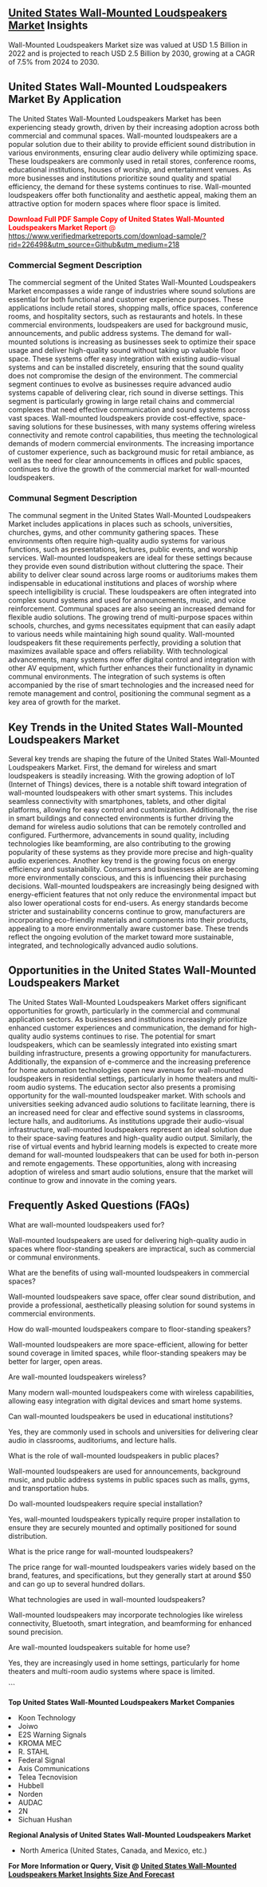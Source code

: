 <h2><a href="https://www.verifiedmarketreports.com/download-sample/?rid=226498&amp;utm_source=Github&amp;utm_medium=218" target="_blank">United States Wall-Mounted Loudspeakers Market</a> Insights</h2><p>Wall-Mounted Loudspeakers Market size was valued at USD 1.5 Billion in 2022 and is projected to reach USD 2.5 Billion by 2030, growing at a CAGR of 7.5% from 2024 to 2030.</p><p> <h2>United States Wall-Mounted Loudspeakers Market By Application</h2> <p>The United States Wall-Mounted Loudspeakers Market has been experiencing steady growth, driven by their increasing adoption across both commercial and communal spaces. Wall-mounted loudspeakers are a popular solution due to their ability to provide efficient sound distribution in various environments, ensuring clear audio delivery while optimizing space. These loudspeakers are commonly used in retail stores, conference rooms, educational institutions, houses of worship, and entertainment venues. As more businesses and institutions prioritize sound quality and spatial efficiency, the demand for these systems continues to rise. Wall-mounted loudspeakers offer both functionality and aesthetic appeal, making them an attractive option for modern spaces where floor space is limited. <p><span class=""><span style="color: #ff0000;"><strong>Download Full PDF Sample Copy of United States Wall-Mounted Loudspeakers Market Report</strong> @ </span><a href="https://www.verifiedmarketreports.com/download-sample/?rid=226498&amp;utm_source=Github&amp;utm_medium=218" target="_blank">https://www.verifiedmarketreports.com/download-sample/?rid=226498&amp;utm_source=Github&amp;utm_medium=218</a></span></p></p> <h3>Commercial Segment Description</h3> <p>The commercial segment of the United States Wall-Mounted Loudspeakers Market encompasses a wide range of industries where sound solutions are essential for both functional and customer experience purposes. These applications include retail stores, shopping malls, office spaces, conference rooms, and hospitality sectors, such as restaurants and hotels. In these commercial environments, loudspeakers are used for background music, announcements, and public address systems. The demand for wall-mounted solutions is increasing as businesses seek to optimize their space usage and deliver high-quality sound without taking up valuable floor space. These systems offer easy integration with existing audio-visual systems and can be installed discretely, ensuring that the sound quality does not compromise the design of the environment. The commercial segment continues to evolve as businesses require advanced audio systems capable of delivering clear, rich sound in diverse settings. This segment is particularly growing in large retail chains and commercial complexes that need effective communication and sound systems across vast spaces. Wall-mounted loudspeakers provide cost-effective, space-saving solutions for these businesses, with many systems offering wireless connectivity and remote control capabilities, thus meeting the technological demands of modern commercial environments. The increasing importance of customer experience, such as background music for retail ambiance, as well as the need for clear announcements in offices and public spaces, continues to drive the growth of the commercial market for wall-mounted loudspeakers.</p> <h3>Communal Segment Description</h3> <p>The communal segment in the United States Wall-Mounted Loudspeakers Market includes applications in places such as schools, universities, churches, gyms, and other community gathering spaces. These environments often require high-quality audio systems for various functions, such as presentations, lectures, public events, and worship services. Wall-mounted loudspeakers are ideal for these settings because they provide even sound distribution without cluttering the space. Their ability to deliver clear sound across large rooms or auditoriums makes them indispensable in educational institutions and places of worship where speech intelligibility is crucial. These loudspeakers are often integrated into complex sound systems and used for announcements, music, and voice reinforcement. Communal spaces are also seeing an increased demand for flexible audio solutions. The growing trend of multi-purpose spaces within schools, churches, and gyms necessitates equipment that can easily adapt to various needs while maintaining high sound quality. Wall-mounted loudspeakers fit these requirements perfectly, providing a solution that maximizes available space and offers reliability. With technological advancements, many systems now offer digital control and integration with other AV equipment, which further enhances their functionality in dynamic communal environments. The integration of such systems is often accompanied by the rise of smart technologies and the increased need for remote management and control, positioning the communal segment as a key area of growth for the market.</p> <h2>Key Trends in the United States Wall-Mounted Loudspeakers Market</h2> <p>Several key trends are shaping the future of the United States Wall-Mounted Loudspeakers Market. First, the demand for wireless and smart loudspeakers is steadily increasing. With the growing adoption of IoT (Internet of Things) devices, there is a notable shift toward integration of wall-mounted loudspeakers with other smart systems. This includes seamless connectivity with smartphones, tablets, and other digital platforms, allowing for easy control and customization. Additionally, the rise in smart buildings and connected environments is further driving the demand for wireless audio solutions that can be remotely controlled and configured. Furthermore, advancements in sound quality, including technologies like beamforming, are also contributing to the growing popularity of these systems as they provide more precise and high-quality audio experiences. Another key trend is the growing focus on energy efficiency and sustainability. Consumers and businesses alike are becoming more environmentally conscious, and this is influencing their purchasing decisions. Wall-mounted loudspeakers are increasingly being designed with energy-efficient features that not only reduce the environmental impact but also lower operational costs for end-users. As energy standards become stricter and sustainability concerns continue to grow, manufacturers are incorporating eco-friendly materials and components into their products, appealing to a more environmentally aware customer base. These trends reflect the ongoing evolution of the market toward more sustainable, integrated, and technologically advanced audio solutions.</p> <h2>Opportunities in the United States Wall-Mounted Loudspeakers Market</h2> <p>The United States Wall-Mounted Loudspeakers Market offers significant opportunities for growth, particularly in the commercial and communal application sectors. As businesses and institutions increasingly prioritize enhanced customer experiences and communication, the demand for high-quality audio systems continues to rise. The potential for smart loudspeakers, which can be seamlessly integrated into existing smart building infrastructure, presents a growing opportunity for manufacturers. Additionally, the expansion of e-commerce and the increasing preference for home automation technologies open new avenues for wall-mounted loudspeakers in residential settings, particularly in home theaters and multi-room audio systems. The education sector also presents a promising opportunity for the wall-mounted loudspeaker market. With schools and universities seeking advanced audio solutions to facilitate learning, there is an increased need for clear and effective sound systems in classrooms, lecture halls, and auditoriums. As institutions upgrade their audio-visual infrastructure, wall-mounted loudspeakers represent an ideal solution due to their space-saving features and high-quality audio output. Similarly, the rise of virtual events and hybrid learning models is expected to create more demand for wall-mounted loudspeakers that can be used for both in-person and remote engagements. These opportunities, along with increasing adoption of wireless and smart audio solutions, ensure that the market will continue to grow and innovate in the coming years.</p> <h2>Frequently Asked Questions (FAQs)</h2> <p>What are wall-mounted loudspeakers used for?</p> <p>Wall-mounted loudspeakers are used for delivering high-quality audio in spaces where floor-standing speakers are impractical, such as commercial or communal environments.</p> <p>What are the benefits of using wall-mounted loudspeakers in commercial spaces?</p> <p>Wall-mounted loudspeakers save space, offer clear sound distribution, and provide a professional, aesthetically pleasing solution for sound systems in commercial environments.</p> <p>How do wall-mounted loudspeakers compare to floor-standing speakers?</p> <p>Wall-mounted loudspeakers are more space-efficient, allowing for better sound coverage in limited spaces, while floor-standing speakers may be better for larger, open areas.</p> <p>Are wall-mounted loudspeakers wireless?</p> <p>Many modern wall-mounted loudspeakers come with wireless capabilities, allowing easy integration with digital devices and smart home systems.</p> <p>Can wall-mounted loudspeakers be used in educational institutions?</p> <p>Yes, they are commonly used in schools and universities for delivering clear audio in classrooms, auditoriums, and lecture halls.</p> <p>What is the role of wall-mounted loudspeakers in public places?</p> <p>Wall-mounted loudspeakers are used for announcements, background music, and public address systems in public spaces such as malls, gyms, and transportation hubs.</p> <p>Do wall-mounted loudspeakers require special installation?</p> <p>Yes, wall-mounted loudspeakers typically require proper installation to ensure they are securely mounted and optimally positioned for sound distribution.</p> <p>What is the price range for wall-mounted loudspeakers?</p> <p>The price range for wall-mounted loudspeakers varies widely based on the brand, features, and specifications, but they generally start at around $50 and can go up to several hundred dollars.</p> <p>What technologies are used in wall-mounted loudspeakers?</p> <p>Wall-mounted loudspeakers may incorporate technologies like wireless connectivity, Bluetooth, smart integration, and beamforming for enhanced sound precision.</p> <p>Are wall-mounted loudspeakers suitable for home use?</p> <p>Yes, they are increasingly used in home settings, particularly for home theaters and multi-room audio systems where space is limited.</p> ```</p><p><strong>Top United States Wall-Mounted Loudspeakers Market Companies</strong></p><div data-test-id=""><p><li>Koon Technology</li><li> Joiwo</li><li> E2S Warning Signals</li><li> KROMA MEC</li><li> R. STAHL</li><li> Federal Signal</li><li> Axis Communications</li><li> Telea Tecnovision</li><li> Hubbell</li><li> Norden</li><li> AUDAC</li><li> 2N</li><li> Sichuan Hushan</li></p><div><strong>Regional Analysis of&nbsp;United States Wall-Mounted Loudspeakers Market</strong></div><ul><li dir="ltr"><p dir="ltr">North America&nbsp;(United States, Canada, and Mexico, etc.)</p></li></ul><p><strong>For More Information or Query, Visit @&nbsp;</strong><strong><a href="https://www.verifiedmarketreports.com/product/wall-mounted-loudspeakers-market/?utm_source=Github&amp;utm_medium=218" target="_blank">United States Wall-Mounted Loudspeakers Market Insights Size And Forecast</a></strong></p></div>
